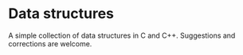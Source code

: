 # Data structures
A simple collection of data structures in C and C++. Suggestions and corrections are welcome.
